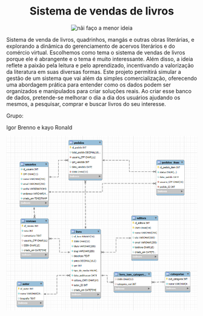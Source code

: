 <h1 align="center">
   Sistema de vendas de livros
</h1>


<p align="center">
    <img src="https://assets.website-files.com/6364b6fd26e298b11fb9391f/6364b6fd26e2983671b93d4b_drawkit-32%20(1).png" alt="nãi faço a menor ideia" width="450"/>
</p>


Sistema de venda de livros, quadrinhos, mangás e outras obras literárias, e explorando a dinâmica do gerenciamento de acervos literários e do comércio virtual. Escolhemos como tema o sistema de vendas de livros porque ele é abrangente e o tema é muito interessante. Além disso, a ideia reflete a paixão pela leitura e pelo aprendizado, incentivando a valorização da literatura em suas diversas formas. Este projeto permitirá simular a gestão de um sistema que vai além da simples comercialização, oferecendo uma abordagem prática para entender como os dados podem ser organizados e manipulados para criar soluções reais. Ao criar esse banco de dados, pretende-se melhorar o dia a dia dos usuários ajudando os mesmos, a pesquisar, comprar e buscar livros do seu interesse. 


Grupo:

Igor Brenno e kayo Ronald



![Diagrama](/413567011-b2510577-1c49-49c4-a925-243266f7dbe5.png)
